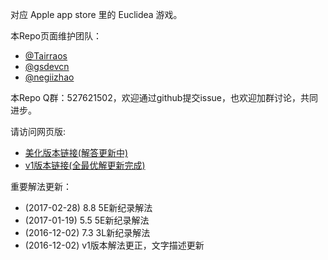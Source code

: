 对应 Apple app store 里的 Euclidea 游戏。

本Repo页面维护团队：  
- [@Tairraos](https://github.com/tairraos)  
- [@gsdevcn](https://github.com/gsdevcn)  
- [@negiizhao](https://github.com/negiizhao) 

本Repo Q群：527621502，欢迎通过github提交issue，也欢迎加群讨论，共同进步。  

请访问网页版:
- [美化版本链接(解答更新中)](https://mathsfans.github.io/Euclidea/)  
- [v1版本链接(全最优解更新完成)](https://mathsfans.github.io/Euclidea/v1/)  

重要解法更新：
- (2017-02-28) 8.8 5E新纪录解法  
- (2017-01-19) 5.5 5E新纪录解法  
- (2016-12-02) 7.3 3L新纪录解法  
- (2016-12-02) v1版本解法更正，文字描述更新  